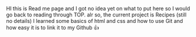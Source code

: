 HI this is Read me page and I got no idea yet on what to put here so I would go back to reading through TOP.
alr so, the current project is Recipes (still no details)
I learned some basics of html and css and how to use Git and how easy it is to link it to my Github :+1:
